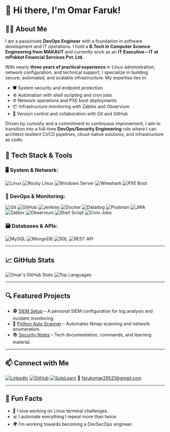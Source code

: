<h1><blink>👋 Hi there, I'm Omar Faruk!</blink></h1>

## 👨‍💻 About Me

I am a passionate **DevOps Engineer** with a foundation in software development and IT operations. I hold a **B.Tech in Computer Science Engineering from MAKAUT** and currently work as an **IT Executive – IT at mPokket Financial Services Pvt. Ltd.**

With nearly **three years of practical experience** in Linux administration, network configuration, and technical support, I specialize in building secure, automated, and scalable infrastructure. My expertise lies in:

- 🛡️ System security and endpoint protection
- ⚙️ Automation with shell scripting and cron jobs
- 🌐 Network operations and PXE boot deployments
- 📦 Infrastructure monitoring with Zabbix and Observium
- 🔁 Version control and collaboration with Git and GitHub

Driven by curiosity and a commitment to continuous improvement, I aim to transition into a full-time **DevOps/Security Engineering** role where I can architect resilient CI/CD pipelines, cloud-native solutions, and infrastructure as code.


## 🚀 Tech Stack & Tools  

### 🖥️ System & Network:
![Linux](https://img.shields.io/badge/Linux-Mint-informational?logo=linux)
![Rocky Linux](https://img.shields.io/badge/Rocky%20Linux-Blue?logo=linux)
![Windows Server](https://img.shields.io/badge/Windows%20Server-informational?logo=windows)
![Wireshark](https://img.shields.io/badge/Wireshark-Blue?logo=wireshark)
![PXE Boot](https://img.shields.io/badge/PXE-Boot-informational)

### 🔧 DevOps & Monitoring:
![Git](https://img.shields.io/badge/Git-F05032?logo=git&logoColor=white)
![GitHub](https://img.shields.io/badge/GitHub-181717?logo=github)
![Jenkins](https://img.shields.io/badge/Jenkins-D24939?logo=jenkins&logoColor=white)
![Docker](https://img.shields.io/badge/Docker-2496ED?logo=docker&logoColor=white)
![Datadog](https://img.shields.io/badge/Datadog-632CA6?logo=datadog&logoColor=white)
![Postman](https://img.shields.io/badge/Postman-FF6C37?logo=postman&logoColor=white)
![JIRA](https://img.shields.io/badge/JIRA-0052CC?logo=jira&logoColor=white)
![Zabbix](https://img.shields.io/badge/Zabbix-CC0000?logo=zabbix)
![Observium](https://img.shields.io/badge/Observium-informational)
![Shell Script](https://img.shields.io/badge/Shell-Scripting-brightgreen)
![Cron Jobs](https://img.shields.io/badge/Cron%20Jobs-Automation-orange)

### 🗃️ Databases & APIs:
![MySQL](https://img.shields.io/badge/MySQL-4479A1?logo=mysql&logoColor=white)
![MongoDB](https://img.shields.io/badge/MongoDB-47A248?logo=mongodb&logoColor=white)
![SQL](https://img.shields.io/badge/SQL-Structured--Query--Language-blue)
![REST API](https://img.shields.io/badge/REST-API-orange)


---

## 📈 GitHub Stats

![Omar's GitHub Stats](https://github-readme-stats.vercel.app/api?username=OmarCSE786&show_icons=true&theme=tokyonight)
![Top Languages](https://github-readme-stats.vercel.app/api/top-langs/?username=OmarCSE786&layout=compact&theme=tokyonight)

---

## 🔍 Featured Projects

- 🕵️ [SIEM Setup](https://github.com/OmarCSE786) – A personal SIEM configuration for log analysis and incident monitoring.
- 🧪 [Python Auto Scanner](https://github.com/OmarCSE786) – Automates Nmap scanning and network enumeration.
- 📚 [Security Notes](https://github.com/OmarCSE786) – Tech documentation, commands, and learning material.

---

## 📫 Connect with Me

[![LinkedIn](https://img.shields.io/badge/LinkedIn-blue?logo=linkedin)](https://linkedin.com/in/omar-faruk-16622322a)
[![GitHub](https://img.shields.io/badge/GitHub-black?logo=github)](https://github.com/OmarCSE786)
[![SoloLearn](https://img.shields.io/badge/SoloLearn-Learning-orange)](https://www.sololearn.com/en/profile/26650104)
📧 farukomar29521@gmail.com

---

## 🧠 Fun Facts

- 🐧 I love working on Linux terminal challenges.
- 📊 I automate everything I repeat more than twice.
- 🌍 I’m working towards becoming a DevSecOps engineer.

